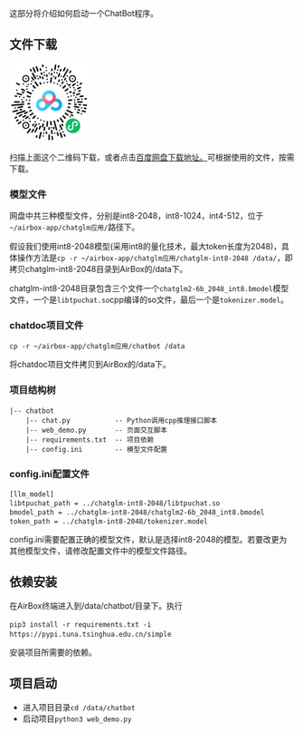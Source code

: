 这部分将介绍如何启动一个ChatBot程序。
## 文件下载

![Alt text](<../imgs/1696061589146.jpg>)

扫描上面这个二维码下载，或者点击[百度网盘下载地址。](https://pan.baidu.com/s/1N6HZy9oq4ZnyRyz9MaDU6Q?pwd=1684)可根据使用的文件，按需下载。




### 模型文件
网盘中共三种模型文件，分别是int8-2048，int8-1024，int4-512，位于`~/airbox-app/chatglm应用/`路径下。

假设我们使用int8-2048模型(采用int8的量化技术，最大token长度为2048)，具体操作方法是`cp -r ~/airbox-app/chatglm应用/chatglm-int8-2048 /data/`，即拷贝chatglm-int8-2048目录到AirBox的/data下。

chatglm-int8-2048目录包含三个文件一个`chatglm2-6b_2048_int8.bmodel`模型文件，一个是`libtpuchat.so`cpp编译的so文件，最后一个是`tokenizer.model`。

### chatdoc项目文件
`cp -r ~/airbox-app/chatglm应用/chatbot /data`

将chatdoc项目文件拷贝到AirBox的/data下。

### 项目结构树
```
|-- chatbot
    |-- chat.py           -- Python调用cpp推理接口脚本
    |-- web_demo.py       -- 页面交互脚本
    |-- requirements.txt  -- 项目依赖
    |-- config.ini        -- 模型文件配置
```

### config.ini配置文件

```
[llm_model]
libtpuchat_path = ../chatglm-int8-2048/libtpuchat.so
bmodel_path = ../chatglm-int8-2048/chatglm2-6b_2048_int8.bmodel
token_path = ../chatglm-int8-2048/tokenizer.model
```
config.ini需要配置正确的模型文件，默认是选择int8-2048的模型。若要改更为其他模型文件，请修改配置文件中的模型文件路径。

## 依赖安装
在AirBox终端进入到/data/chatbot/目录下。执行

`pip3 install -r requirements.txt -i https://pypi.tuna.tsinghua.edu.cn/simple`

安装项目所需要的依赖。

## 项目启动

- 进入项目目录`cd /data/chatbot `
- 启动项目`python3 web_demo.py`